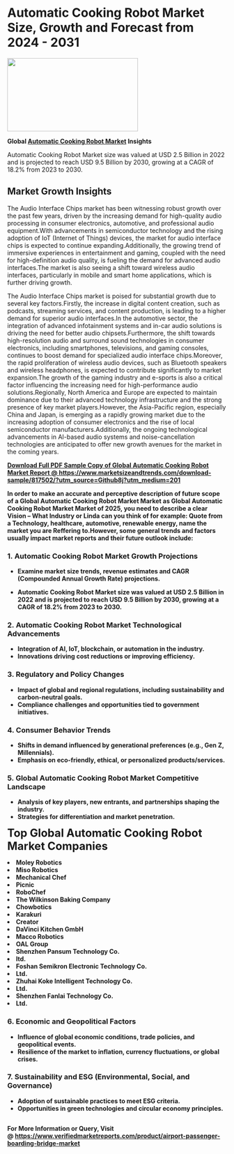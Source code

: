 <H1>Automatic Cooking Robot Market Size, Growth and Forecast from 2024 - 2031</H1><img class="aligncenter size-medium wp-image-584254" src="https://thirdeyenews.in/wp-content/uploads/2024/09/Global-Market-Research-300x168.jpeg" alt="" width="300" height="168" /><p><strong>Global&nbsp;<a href="https://www.marketsizeandtrends.com/download-sample/817502/?utm_source=Github8j?utm_medium=201">Automatic Cooking Robot Market</a> Insights</strong></p><p>Automatic Cooking Robot Market size was valued at USD 2.5 Billion in 2022 and is projected to reach USD 9.5 Billion by 2030, growing at a CAGR of 18.2% from 2023 to 2030.</p><p><h2>Market Growth Insights</h2> <p>The Audio Interface Chips market has been witnessing robust growth over the past few years, driven by the increasing demand for high-quality audio processing in consumer electronics, automotive, and professional audio equipment.With advancements in semiconductor technology and the rising adoption of IoT (Internet of Things) devices, the market for audio interface chips is expected to continue expanding.Additionally, the growing trend of immersive experiences in entertainment and gaming, coupled with the need for high-definition audio quality, is fueling the demand for advanced audio interfaces.The market is also seeing a shift toward wireless audio interfaces, particularly in mobile and smart home applications, which is further driving growth.</p> <p><strong><a href="#"></a></strong></p> <p>The Audio Interface Chips market is poised for substantial growth due to several key factors.Firstly, the increase in digital content creation, such as podcasts, streaming services, and content production, is leading to a higher demand for superior audio interfaces.In the automotive sector, the integration of advanced infotainment systems and in-car audio solutions is driving the need for better audio chipsets.Furthermore, the shift towards high-resolution audio and surround sound technologies in consumer electronics, including smartphones, televisions, and gaming consoles, continues to boost demand for specialized audio interface chips.Moreover, the rapid proliferation of wireless audio devices, such as Bluetooth speakers and wireless headphones, is expected to contribute significantly to market expansion.The growth of the gaming industry and e-sports is also a critical factor influencing the increasing need for high-performance audio solutions.Regionally, North America and Europe are expected to maintain dominance due to their advanced technology infrastructure and the strong presence of key market players.However, the Asia-Pacific region, especially China and Japan, is emerging as a rapidly growing market due to the increasing adoption of consumer electronics and the rise of local semiconductor manufacturers.Additionally, the ongoing technological advancements in AI-based audio systems and noise-cancellation technologies are anticipated to offer new growth avenues for the market in the coming years.<p><strong><a href="#"></p><p><span class=""><strong>Download Full PDF Sample Copy of Global Automatic Cooking Robot Market Report</strong> @ <a href="https://www.marketsizeandtrends.com/download-sample/817502/?utm_source=Github8j?utm_medium=201" target="_blank">https://www.marketsizeandtrends.com/download-sample/817502/?utm_source=Github8j?utm_medium=201</a></span></p><p>In order to make an accurate and perceptive description of future scope of a Global&nbsp;Automatic Cooking Robot Market Market as Global&nbsp;Automatic Cooking Robot Market Market of 2025, you need to describe a clear Vision &ndash; What Industry or Linda can you think of for example: Quote from a Technology, healthcare, automotive, renewable energy, name the market you are Reffering to.However, some general trends and factors usually impact market reports and their future outlook include:</p><h3>1.&nbsp;<strong>Automatic Cooking Robot Market Growth Projections</strong></h3><ul><li>Examine market size trends, revenue estimates and CAGR (Compounded Annual Growth Rate) projections.</li><li><p>Automatic Cooking Robot Market size was valued at USD 2.5 Billion in 2022 and is projected to reach USD 9.5 Billion by 2030, growing at a CAGR of 18.2% from 2023 to 2030.</p></li></ul><h3>2.&nbsp;<strong>Automatic Cooking Robot Market Technological Advancements</strong></h3><ul><li>Integration of AI, IoT, blockchain, or automation in the industry.</li><li>Innovations driving cost reductions or improving efficiency.</li></ul><h3>3.&nbsp;<strong>Regulatory and Policy Changes</strong></h3><ul><li>Impact of global and regional regulations, including sustainability and carbon-neutral goals.</li><li>Compliance challenges and opportunities tied to government initiatives.</li></ul><h3>4.&nbsp;<strong>Consumer Behavior Trends</strong></h3><ul><li>Shifts in demand influenced by generational preferences (e.g., Gen Z, Millennials).</li><li>Emphasis on eco-friendly, ethical, or personalized products/services.</li></ul><h3>5.&nbsp;<strong>Global Automatic Cooking Robot Market Competitive Landscape</strong></h3><ul><li>Analysis of key players, new entrants, and partnerships shaping the industry.</li><li>Strategies for differentiation and market penetration.</li></ul><p data-pm-slice="1 1 []"><span style="color: inherit; font-family: inherit; font-size: 25px;">Top Global Automatic Cooking Robot Market Companies</span></p><div class="" data-test-id=""><p><li>Moley Robotics</li><li> Miso Robotics</li><li> Mechanical Chef</li><li> Picnic</li><li> RoboChef</li><li> The Wilkinson Baking Company</li><li> Chowbotics</li><li> Karakuri</li><li> Creator</li><li> DaVinci Kitchen GmbH</li><li> Macco Robotics</li><li> OAL Group</li><li> Shenzhen Pansum Technology Co.</li><li>ltd.</li><li> Foshan Semikron Electronic Technology Co.</li><li> Ltd.</li><li> Zhuhai Koke Intelligent Technology Co.</li><li> Ltd.</li><li> Shenzhen Fanlai Technology Co.</li><li> Ltd.</li></p></div><h3>6.&nbsp;<strong>Economic and Geopolitical Factors</strong></h3><ul><li>Influence of global economic conditions, trade policies, and geopolitical events.</li><li>Resilience of the market to inflation, currency fluctuations, or global crises.</li></ul><h3>7.&nbsp;<strong>Sustainability and ESG (Environmental, Social, and Governance)</strong></h3><ul><li>Adoption of sustainable practices to meet ESG criteria.</li><li>Opportunities in green technologies and circular economy principles.</li></ul><h2><strong style="font-size: 14px;">For More Information or Query, Visit @&nbsp;</strong><a style="background-color: #ffffff; font-size: 14px;" href="https://www.marketsizeandtrends.com/report/automatic-cooking-robot-market/" target="_blank">https://www.verifiedmarketreports.com/product/airport-passenger-boarding-bridge-market</a></h2>
